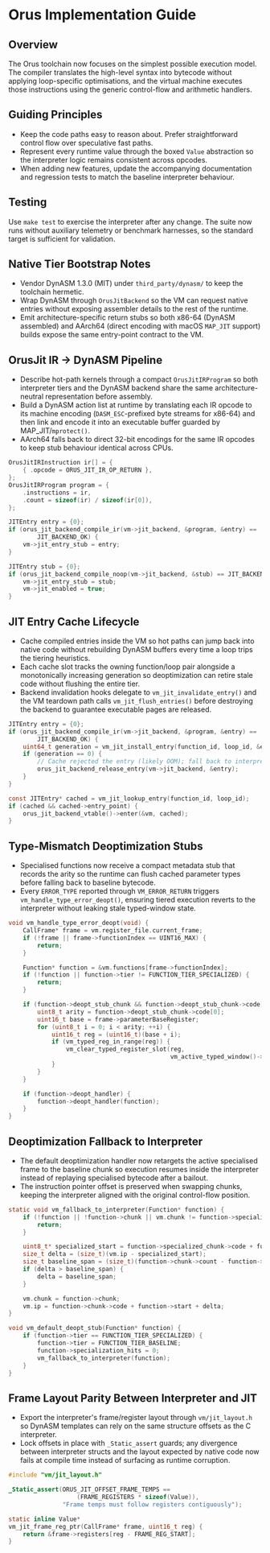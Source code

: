 # Orus Implementation Guide

## Overview
The Orus toolchain now focuses on the simplest possible execution model. The compiler translates the
high-level syntax into bytecode without applying loop-specific optimisations, and the virtual machine
executes those instructions using the generic control-flow and arithmetic handlers.

## Guiding Principles
- Keep the code paths easy to reason about. Prefer straightforward control flow over speculative fast paths.
- Represent every runtime value through the boxed `Value` abstraction so the interpreter logic remains
  consistent across opcodes.
- When adding new features, update the accompanying documentation and regression tests to match the
  baseline interpreter behaviour.

## Testing
Use `make test` to exercise the interpreter after any change. The suite now runs without auxiliary
telemetry or benchmark harnesses, so the standard target is sufficient for validation.

## Native Tier Bootstrap Notes
- Vendor DynASM 1.3.0 (MIT) under `third_party/dynasm/` to keep the toolchain
  hermetic.
- Wrap DynASM through `OrusJitBackend` so the VM can request native entries
  without exposing assembler details to the rest of the runtime.
- Emit architecture-specific return stubs so both x86-64 (DynASM assembled)
  and AArch64 (direct encoding with macOS `MAP_JIT` support) builds expose the
  same entry-point contract to the VM.

## OrusJit IR → DynASM Pipeline
- Describe hot-path kernels through a compact `OrusJitIRProgram` so both
  interpreter tiers and the DynASM backend share the same architecture-neutral
  representation before assembly.
- Build a DynASM action list at runtime by translating each IR opcode to its
  machine encoding (`DASM_ESC`-prefixed byte streams for x86-64) and then link
  and encode it into an executable buffer guarded by MAP_JIT/`mprotect()`.
- AArch64 falls back to direct 32-bit encodings for the same IR opcodes to keep
  stub behaviour identical across CPUs.

```c
OrusJitIRInstruction ir[] = {
    { .opcode = ORUS_JIT_IR_OP_RETURN },
};
OrusJitIRProgram program = {
    .instructions = ir,
    .count = sizeof(ir) / sizeof(ir[0]),
};

JITEntry entry = {0};
if (orus_jit_backend_compile_ir(vm->jit_backend, &program, &entry) ==
        JIT_BACKEND_OK) {
    vm->jit_entry_stub = entry;
}
```

```c
JITEntry stub = {0};
if (orus_jit_backend_compile_noop(vm->jit_backend, &stub) == JIT_BACKEND_OK) {
    vm->jit_entry_stub = stub;
    vm->jit_enabled = true;
}
```

## JIT Entry Cache Lifecycle
- Cache compiled entries inside the VM so hot paths can jump back into native
  code without rebuilding DynASM buffers every time a loop trips the tiering
  heuristics.
- Each cache slot tracks the owning function/loop pair alongside a monotonically
  increasing generation so deoptimization can retire stale code without
  flushing the entire tier.
- Backend invalidation hooks delegate to `vm_jit_invalidate_entry()` and the VM
  teardown path calls `vm_jit_flush_entries()` before destroying the backend to
  guarantee executable pages are released.

```c
JITEntry entry = {0};
if (orus_jit_backend_compile_ir(vm->jit_backend, &program, &entry) ==
        JIT_BACKEND_OK) {
    uint64_t generation = vm_jit_install_entry(function_id, loop_id, &entry);
    if (generation == 0) {
        // Cache rejected the entry (likely OOM); fall back to interpreter.
        orus_jit_backend_release_entry(vm->jit_backend, &entry);
    }
}

const JITEntry* cached = vm_jit_lookup_entry(function_id, loop_id);
if (cached && cached->entry_point) {
    orus_jit_backend_vtable()->enter(&vm, cached);
}
```

## Type-Mismatch Deoptimization Stubs
- Specialised functions now receive a compact metadata stub that records the
  arity so the runtime can flush cached parameter types before falling back to
  baseline bytecode.
- Every `ERROR_TYPE` reported through `VM_ERROR_RETURN` triggers
  `vm_handle_type_error_deopt()`, ensuring tiered execution reverts to the
  interpreter without leaking stale typed-window state.

```c
void vm_handle_type_error_deopt(void) {
    CallFrame* frame = vm.register_file.current_frame;
    if (!frame || frame->functionIndex == UINT16_MAX) {
        return;
    }

    Function* function = &vm.functions[frame->functionIndex];
    if (!function || function->tier != FUNCTION_TIER_SPECIALIZED) {
        return;
    }

    if (function->deopt_stub_chunk && function->deopt_stub_chunk->code) {
        uint8_t arity = function->deopt_stub_chunk->code[0];
        uint16_t base = frame->parameterBaseRegister;
        for (uint8_t i = 0; i < arity; ++i) {
            uint16_t reg = (uint16_t)(base + i);
            if (vm_typed_reg_in_range(reg)) {
                vm_clear_typed_register_slot(reg,
                                             vm_active_typed_window()->reg_types[reg]);
            }
        }
    }

    if (function->deopt_handler) {
        function->deopt_handler(function);
    }
}
```

## Deoptimization Fallback to Interpreter
- The default deoptimization handler now retargets the active specialised frame
  to the baseline chunk so execution resumes inside the interpreter instead of
  replaying specialised bytecode after a bailout.
- The instruction pointer offset is preserved when swapping chunks, keeping the
  interpreter aligned with the original control-flow position.

```c
static void vm_fallback_to_interpreter(Function* function) {
    if (!function || !function->chunk || vm.chunk != function->specialized_chunk) {
        return;
    }

    uint8_t* specialized_start = function->specialized_chunk->code + function->start;
    size_t delta = (size_t)(vm.ip - specialized_start);
    size_t baseline_span = (size_t)(function->chunk->count - function->start);
    if (delta > baseline_span) {
        delta = baseline_span;
    }

    vm.chunk = function->chunk;
    vm.ip = function->chunk->code + function->start + delta;
}

void vm_default_deopt_stub(Function* function) {
    if (function->tier == FUNCTION_TIER_SPECIALIZED) {
        function->tier = FUNCTION_TIER_BASELINE;
        function->specialization_hits = 0;
        vm_fallback_to_interpreter(function);
    }
}
```

## Frame Layout Parity Between Interpreter and JIT
- Export the interpreter's frame/register layout through
  `vm/jit_layout.h` so DynASM templates can rely on the same structure
  offsets as the C interpreter.
- Lock offsets in place with `_Static_assert` guards; any divergence between
  interpreter structs and the layout expected by native code now fails at
  compile time instead of surfacing as runtime corruption.

```c
#include "vm/jit_layout.h"

_Static_assert(ORUS_JIT_OFFSET_FRAME_TEMPS ==
                   (FRAME_REGISTERS * sizeof(Value)),
               "Frame temps must follow registers contiguously");

static inline Value*
vm_jit_frame_reg_ptr(CallFrame* frame, uint16_t reg) {
    return &frame->registers[reg - FRAME_REG_START];
}
```
